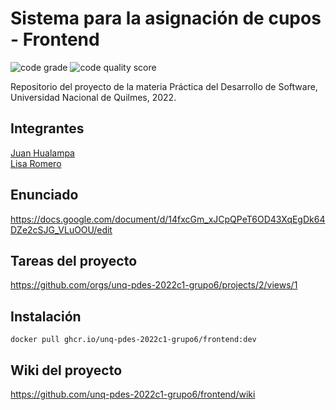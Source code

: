 # Sistema para la asignación de cupos - Frontend

![code grade](https://api.codiga.io/project/32833/status/svg)
![code quality score](https://api.codiga.io/project/32833/score/svg)

Repositorio del proyecto de la materia Práctica del Desarrollo de Software, Universidad Nacional de Quilmes, 2022.

## Integrantes
[Juan Hualampa](https://github.com/juanhualampa)\
[Lisa Romero](https://github.com/lisar01)

## Enunciado
https://docs.google.com/document/d/14fxcGm_xJCpQPeT6OD43XqEgDk64DZe2cSJG_VLuOOU/edit

## Tareas del proyecto
https://github.com/orgs/unq-pdes-2022c1-grupo6/projects/2/views/1

## Instalación
```
docker pull ghcr.io/unq-pdes-2022c1-grupo6/frontend:dev
```

## Wiki del proyecto
https://github.com/unq-pdes-2022c1-grupo6/frontend/wiki
